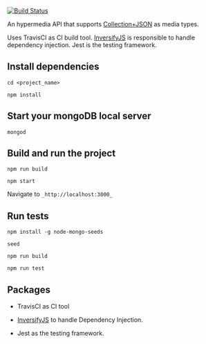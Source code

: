 
[![Build Status](https://travis-ci.org/LandOfKroilon/KroilonApiV2.svg?branch=dev)](https://travis-ci.org/LandOfKroilon/KroilonApiV2)

An hypermedia API that supports [Collection+JSON](https://github.com/collection-json/spec) as media types.

Uses TravisCI as CI build tool. [InversifyJS](https://inversify.io/) is responsible to handle dependency injection. Jest is the testing framework.


## Install dependencies

`cd <project_name>`

`npm install`

## Start your mongoDB local server

`mongod`

## Build and run the project

`npm run build`

`npm start`

Navigate to `_http://localhost:3000_`

## Run tests

`npm install -g node-mongo-seeds`

`seed`

`npm run build`

`npm run test`


## Packages

* TravisCI as CI tool

* [InversifyJS](https://inversify.io/) to handle Dependency Injection.

* Jest as the testing framework.